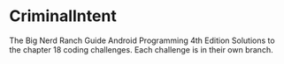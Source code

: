 # CriminalIntent
The Big Nerd Ranch Guide Android Programming 4th Edition
Solutions to the chapter 18 coding challenges.
Each challenge is in their own branch.

